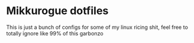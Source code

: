 # Mikkurogue dotfiles

This is just a bunch of configs for some of my linux ricing shit, feel free to totally ignore like 99% of this garbonzo

